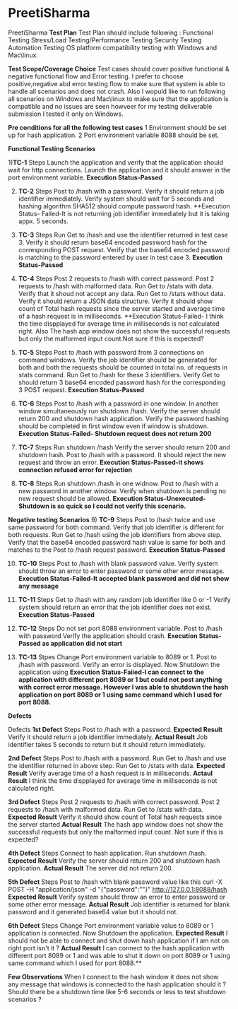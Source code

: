 # PreetiSharma
PreetiSharma
**Test Plan**
Test Plan should include following :
Functional Testing
Stress/Load Testing/Performance Testing
Security Testing
Automation Testing
OS platform compatibility testing with Windows and Mac\linux.

**Test Scope/Coverage Choice**
Test cases should cover positive functional & negative functional flow and Error testing.
I prefer to choose positive,negative abd error testing flow to make sure that system is able to handle all scenarios and does not crash.
Also I wopuld like to run following all scenarios on Windows and Mac\linux to make sure that the application is compatible and no issues are seen howveer for my testing deliverable submission I tested it only on Windows.

**Pre conditions for all the following test cases**
1 Environment should be set up for hash application.
2 Port environment variable 8088 should be set.

**Functional Testing Scenarios**

1)**TC-1** 
Steps
Launch the application and verify that the application should wait for http connections.
Launch the application and it should answer in the port environment variable.
**Execution Status-Passed**

2) **TC-2**
Steps
Post to /hash with a password.
Verify it should return a job identifier immediately.
Verify system should wait for 5 seconds and hashing algorithm SHA512 should compute password hash.
**Execution Status- Failed-It is not returning job identifier immediately but it is taking appx. 5 seconds.

3) **TC-3**
Steps
Run Get to /hash and use the identifier returned in test case 3.
Verify it should return base64 encoded password hash for the corresponding POST request.
Verify that the base64 encoded password is matching to the password entered by user in test case 3.
**Execution Status-Passed**

4) **TC-4**
Steps
Post 2 requests to /hash with correct password.
Post 2 requests to /hash with malformed data.
Run Get to /stats with data.
Verify that it shoud not accept any data.
Run Get to /stats without data.
Verify it should return a JSON data structure.
Verify it should show count of Total hash requests since the server started and average time of a hash request is in milliseconds.
**Execution Status-Failed- I think the time dispplayed for average time in milliseconds is not calculated right.
Also The hash app window does not show the successful requests but only the malformed input count.Not sure if this is expected?
   

5) **TC-5**
Steps
Post to /hash with password from 3 connections on command windows.
Verify the job identifier should be generated for both and both the requests should be counted in total no. of requests in stats command.
Run Get to /hash for these 3 identifiers.
Verify Get to should return 3 base64 encoded password hash for the corresponding 3 POST request.
**Execution Status-Passed**

6) **TC-6** 
Steps
Post to /hash with a password in one window. 
In another window simultaneously run shutdown /hash.
Verify the server should return 200 and shutdown hash application.
Verify the password hashing should be completed in first window even if window is shutdown.
**Execution Status-Failed- Shutdown request does not return 200**

7) **TC-7**
Steps
Run shutdown /hash 
Verify the server should return 200 and shutdown hash.
Post to /hash with a password.
It should reject the new request and throw an error.
**Execution Status-Passed-it shows connection refused error for rejection**

8) **TC-8**
Steps
Run shutdown /hash in one widnow. 
Post to /hash with a new password in another window.
Verify when shutdown is pending no new request should be allowed.
**Execution Status-Unexecuted-Shutdown is so quick so I could not verify this scenario.**

**Negative testing Scenarios**
9) **TC-9**
Steps
Post to /hash twice and use same password for both command.
Verify that job identifier is different for both requests.
Run Get to /hash using the job identifiers from above step.
Verify that the base64 encoded password hash value is same for both and matches to the Post to /hash request password.
**Execution Status-Passed**

10)  **TC-10**
Steps
Post to /hash with blank password value.
Verify system should throw an error to enter password or some other error message.
**Execution Status-Failed-It accepted blank password and did not show any message**

11) **TC-11**
Steps
Get to /hash with any random job identifier like 0 or -1
Verify system should return an error that the job identifier does not exist.
**Execution Status-Passed**

12) **TC-12**
Steps
Do not set port 8088 environment variable.
Post to /hash with password
Verify the application should crash.
**Execution Status-Passed as application did not start**

13) **TC-13**
Stpes
Change Port environment variable to 8089 or 1.
Post to /hash with password.
Verify an error is displayed.
Now Shutdown the application using 
**Execution Status-Faiied-I can connect to the application with different port 8089 or 1 but could not post anything with correct error message.
However I was able to shutdown the hash application on port 8089 or 1 using same command which I used for port 8088.**


**Defects**

Defects
**1st Defect**
Steps
Post to /hash with a password.
**Expected Result**
Verify it should return a job identifier immediately.
**Actual Result**
Job identifier takes 5 seconds to return but it should return immediately.

**2nd Defect**
Steps
Post to /hash with a password.
Run Get to /hash and use the identifier returned in above step.
Run Get to /stats with data.
**Expected Result**
Verify average time of a hash request is in milliseconds.
**Actaul Result**
I think the time dispplayed for average time in milliseconds is not calculated right.

**3rd Defect**
Steps
Post 2 requests to /hash with correct password.
Post 2 requests to /hash with malformed data.
Run Get to /stats with data.
**Expected Result**
Verify it should show count of Total hash requests since the server started 
**Actual Result**
The hash app window does not show the successful requests but only the malformed input count.
Not sure if this is expected?

**4th Defect**
Steps
Connect to hash application.
Run shutdown /hash.
**Expected Result**
Verify the server should return 200 and shutdown hash application.
**Actual Result**
The server did not return 200.

**5th Defect**
Steps
Post to /hash with blank password value like this curl -X POST -H "application/json" -d "{\"password\":\"\"}" http://127.0.0.1:8088/hash
**Expected Result**
Verify system should throw an error to enter password or some other error message.
**Actual Result**
Job identifier is returned for blank password and it generated base64 value but it should not.

**6th Defect**
Steps
Change Port environment variable value to 8089 or 1 application is connected.
Now Shutdown the application.
**Expected Result**
I should not be able to connect and shut down hash application if I am not on right port isn't it ?
**Actual Result**
I can connect to the hash application with different port 8089 or 1 and was able to shut it down on port 8089 or 1 using same command which I used for port 8088.**

**Few Observations**
When I connect to the hash window it does not show any message that windows is connected to the hash application should it ?
Should there be a shutdown time like 5-6 seconds or less to test shutdown scenarios ?
